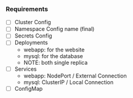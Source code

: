 ### Requirements
- [ ] Cluster Config
- [ ] Namespace Config name (final)
- [ ] Secrets Config
- [ ] Deployments
    - webapp: for the website
    - mysql: for the database
    - NOTE: both single replica
- [ ] Services
    - webapp: NodePort / External Connection
    - mysql: ClusterIP / Local Connection
- [ ] ConfigMap
